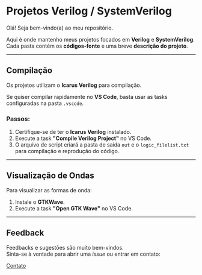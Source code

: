 # Projetos Verilog / SystemVerilog

Olá! Seja bem-vindo(a) ao meu repositório.

Aqui é onde mantenho meus projetos focados em **Verilog** e **SystemVerilog**.  
Cada pasta contém os **códigos-fonte** e uma breve **descrição do projeto**.

---

## Compilação

Os projetos utilizam o **Icarus Verilog** para compilação.

Se quiser compilar rapidamente no **VS Code**, basta usar as tasks configuradas na pasta `.vscode`.

### Passos:
1. Certifique-se de ter o **Icarus Verilog** instalado.  
2. Execute a task **"Compile Verilog Project"** no VS Code.
3. O arquivo de script criará a pasta de saída `out` e o `logic_filelist.txt` para compilação e reprodução do código.

---

## Visualização de Ondas

Para visualizar as formas de onda:

1. Instale o **GTKWave**.  
2. Execute a task **"Open GTK Wave"** no VS Code.

---

## Feedback

Feedbacks e sugestões são muito bem-vindos.  
Sinta-se à vontade para abrir uma *issue* ou entrar em contato:

[Contato](https://github.com/fguedes-eng/Contato)
